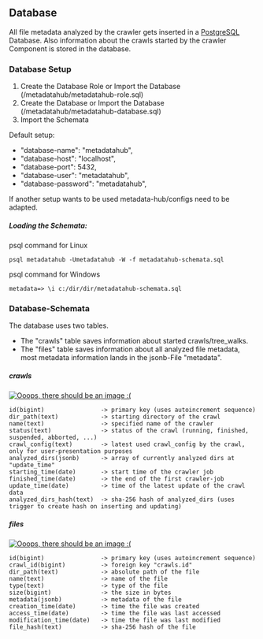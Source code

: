 ## Database
All file metadata analyzed by the crawler gets inserted in a [PostgreSQL](https://www.postgresql.org/) Database.
Also information about the crawls started by the crawler Component is stored in the database.

### Database Setup
1. Create the Database Role or Import the Database (/metadatahub/metadatahub-role.sql)
2. Create the Database or Import the Database (/metadatahub/metadatahub-database.sql)
3. Import the Schemata

Default setup:
 * "database-name": "metadatahub",
 * "database-host": "localhost",
 * "database-port": 5432,
 * "database-user": "metadatahub",
 *  "database-password": "metadatahub",

 If another setup wants to be used metadata-hub/configs need to be adapted.

##### Loading the Schemata:
psql command for Linux
```console
psql metadatahub -Umetadatahub -W -f metadatahub-schemata.sql
```

psql command for Windows
```console
metadata=> \i c:/dir/dir/metadatahub-schemata.sql
```

### Database-Schemata
The database uses two tables.
* The "crawls" table saves information about started crawls/tree_walks.
* The "files" table saves information about all analyzed file metadata, most metadata information lands in the jsonb-File "metadata".
##### crawls
[![Ooops, there should be an image :(](https://github.com/amos-project2/metadata-hub/blob/java_application/documentation/images/Database/database_crawls.JPG?raw=true)](https://github.com/amos-project2/metadata-hub/blob/java_application/documentation/images/Database/database_crawls.JPG?raw=true)
```
id(bigint)                -> primary key (uses autoincrement sequence)
dir_path(text)            -> starting directory of the crawl
name(text)                -> specified name of the crawler
status(text)              -> status of the crawl (running, finished, suspended, abborted, ...)
crawl_config(text)        -> latest used crawl_config by the crawl, only for user-presentation purposes
analyzed_dirs(jsonb)      -> array of currently analyzed dirs at "update_time"
starting_time(date)       -> start time of the crawler job
finished_time(date)       -> the end of the first crawler-job
update_time(date)         -> time of the latest update of the crawl data
analyzed_dirs_hash(text)  -> sha-256 hash of analyzed_dirs (uses trigger to create hash on inserting and updating)
```
##### files
[![Ooops, there should be an image :(](https://github.com/amos-project2/metadata-hub/blob/java_application/documentation/images/Database/database_files.JPG?raw=true)](https://github.com/amos-project2/metadata-hub/blob/java_application/documentation/images/Database/database_files.JPG?raw=true)
```
id(bigint)                -> primary key (uses autoincrement sequence)
crawl_id(bigint)          -> foreign key "crawls.id"
dir_path(text)            -> absolute path of the file
name(text)                -> name of the file
type(text)                -> type of the file
size(bigint)              -> the size in bytes
metadata(jsonb)           -> metadata of the file
creation_time(date)       -> time the file was created
access_time(date)         -> time the file was last accessed
modification_time(date)   -> time the file was last modified
file_hash(text)           -> sha-256 hash of the file
```
